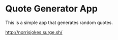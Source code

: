 # Quote Generator App

This is a simple app that generates random quotes.

http://norrisjokes.surge.sh/

